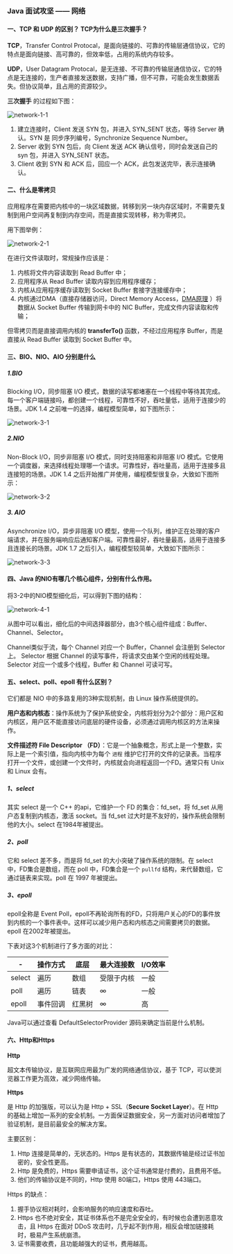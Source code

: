 ### Java 面试攻坚 —— 网络

#### 一、TCP 和 UDP 的区别？ TCP为什么是三次握手？

**TCP**，Transfer Control Protocal，是面向链接的、可靠的传输层通信协议，它的特点是面向链接、高可靠的，但效率低，占用的系统内存较多。

**UDP**，User Datagram Protocal，是无连接、不可靠的传输层通信协议，它的特点是无连接的，生产者直接发送数据，支持广播，但不可靠，可能会发生数据丢失。但协议简单，且占用的资源较少。

**三次握手** 的过程如下图：

![network-1-1](Images/network-1-1.jpg)

1. 建立连接时，Client 发送 SYN 包，并进入 SYN_SENT 状态，等待 Server 确认。SYN 是 同步序列编号，Synchronize Sequence Number。
2. Server 收到 SYN 包后，向 Client 发送 ACK 确认信号，同时会发送自己的 syn 包，并进入 SYN_SENT 状态。
3. Client 收到 SYN 和 ACK 后，回应一个 ACK，此包发送完毕，表示连接确认。

#### 二、什么是零拷贝

应用程序在需要把内核中的一块区域数据，转移到另一块内存区域时，不需要先复制到用户空间再复制到内存空间，而是直接实现转移，称为零拷贝。

用下图举例：

![network-2-1](Images/network-2-1.jpg)

在进行文件读取时，常规操作应该是：

1. 内核将文件内容读取到 Read Buffer 中；
2. 应用程序从 Read Buffer 读取内容到应用程序缓存；
3. 内核从应用程序缓存读取到 Socket Buffer 套接字连接缓存中；
4. 内核通过DMA（直接存储器访问，Direct Memory Access，[DMA原理](https://zhuanlan.zhihu.com/p/138573828) ）将数据从 Socket Buffer 传输到网卡中的 NIC Buffer，完成文件内容读取和传输；

但零拷贝而是直接调用内核的 **transferTo()** 函数，不经过应用程序 Buffer，而是直接从 Read Buffer 读取到 Socket Buffer 中。

#### 三、BIO、NIO、AIO 分别是什么

##### 1.BIO

Blocking I/O，同步阻塞 I/O 模式，数据的读写都堵塞在一个线程中等待其完成。每一个客户端链接吗，都创建一个线程，可靠性不好，吞吐量低，适用于连接少的场景。JDK 1.4 之前唯一的选择，编程模型简单，如下图所示：

![network-3-1](Images/network-3-1.jpg)

##### 2.NIO

Non-Block I/O，同步非阻塞 I/O 模式，同时支持阻塞和非阻塞 I/O 模式。它使用一个调度器，来选择线程处理哪一个请求。可靠性好，吞吐量高，适用于连接多且连接短的场景。JDK 1.4 之后开始推广并使用，编程模型很复杂，大致如下图所示：

![network-3-2](Images/network-3-2.jpg)

##### 3. AIO

Asynchronize I/O，异步非阻塞 I/O 模型，使用一个队列，维护正在处理的客户端请求，并在服务端响应后通知客户端。可靠性最好，吞吐量最高，适用于连接多且连接长的场景。JDK 1.7 之后引入，编程模型较简单，大致如下图所示：

![network-3-3](Images/network-3-3.jpg)

#### 四、Java 的NIO有哪几个核心组件，分别有什么作用。

将3-2中的NIO模型细化后，可以得到下图的结构：

![network-4-1](Images/network-4-1.jpg)

从图中可以看出，细化后的中间选择器部分，由3个核心组件组成：Buffer、Channel、Selector。

Channel类似于流，每个 Channel 对应一个 Buffer，Channel 会注册到 Selector 上。 Selector 根据 Channel 的读写事件，将请求交由某个空闲的线程处理。Selector 对应一个或多个线程，Buffer 和 Channel 可读可写。

#### 五、select、poll、epoll 有什么区别？

它们都是 NIO 中的多路复用的3种实现机制，由 Linux 操作系统提供的。

**用户态和内核态**：操作系统为了保护系统安全，内核将划分为2个部分：用户区和内核区，用户区不能直接访问底层的硬件设备，必须通过调用内核区的方法来操作。

**文件描述符 File Descriptor （FD）**：它是一个抽象概念，形式上是一个整数，实际上是一个索引值，指向内核中为每个 ``进程`` 维护它打开的文件的记录表。当程序打开一个文件，或创建一个文件时，内核就会向进程返回一个FD。通常只有 Unix 和 Linux 会有。

##### 1、select

其实 select 是一个 C++ 的api，它维护一个 FD 的集合：fd_set，将 fd_set 从用户态复制到内核态，激活 socket。当 fd_set 过大时是不友好的，操作系统会限制他的大小。select 在1984年被提出。

##### 2、poll

它和 select 差不多，而是将 fd_set 的大小突破了操作系统的限制。在 select 中，FD集合是数组，而在 poll 中，FD集合是一个 ``pullfd`` 结构，来代替数组，它通过链表来实现。poll 在 1997 年被提出。

##### 3、epoll

epoll全称是 Event Poll，epoll不再轮询所有的FD，只将用户关心的FD的事件放到内核的一个事件表中。这样可以减少用户态和内核态之间需要拷贝的数据。epoll 在2002年被提出。

下表对这3个机制进行了多方面的对比：

| -      | 操作方式 | 底层   | 最大连接数 | I/O效率 |
| ------ | -------- | ------ | ---------- | ------- |
| select | 遍历     | 数组   | 受限于内核 | 一般    |
| poll   | 遍历     | 链表   | ∞          | 一般    |
| epoll  | 事件回调 | 红黑树 | ∞          | 高      |

Java可以通过查看 DefaultSelectorProvider 源码来确定当前是什么机制。

#### 六、Http和Https

**Http**

超文本传输协议，是互联网应用最为广发的网络通信协议，基于 TCP，可以使浏览器工作更为高效，减少网络传输。

**Https**

是 Http 的加强版，可以认为是 Http + SSL（**Secure Socket Layer**）。在 Http 的基础上增加一系列的安全机制。一方面保证数据安全，另一方面对访问者增加了验证机制，是目前最安全的解决方案。

主要区别：

1. Http 连接是简单的，无状态的。Https 是有状态的，其数据传输是经过证书加密的，安全性更高。
2. Http 是免费的，Https 需要申请证书，这个证书通常是付费的，且费用不低。
3. 他们的传输协议是不同的，Http 使用 80端口，Https 使用 443端口。

Https 的缺点：

1. 握手协议相对耗时，会影响服务的响应速度和吞吐。
2. Https 也不绝对安全，其证书体系也不是完全安全的，有时候也会遭到恶意攻击，且 Https 在面对 DDoS 攻击时，几乎起不到作用，相反会增加链接耗时，极易产生系统崩溃。
3. 证书需要收费，且功能越强大的证书，费用越高。
